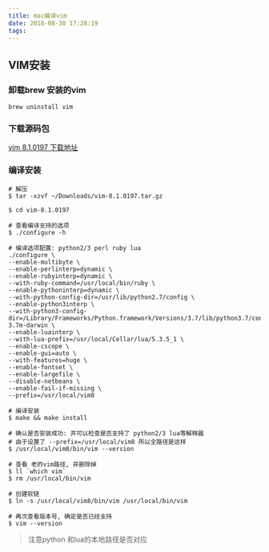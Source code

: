 ```yaml
---
title: mac编译vim
date: 2018-08-30 17:28:19
tags:
---
```


## VIM安装

### 卸载brew 安装的vim

    brew uninstall vim

### 下载源码包

[vim 8.1.0197 下载地址](https://codeload.github.com/vim/vim/tar.gz/v8.1.0197)

### 编译安装

    # 解压
    $ tar -xzvf ~/Downloads/vim-8.1.0197.tar.gz

    $ cd vim-8.1.0197

    # 查看编译支持的选项
    $ ./configure -h

    # 编译选项配置: python2/3 perl ruby lua
    ./configure \
    --enable-multibyte \
    --enable-perlinterp=dynamic \
    --enable-rubyinterp=dynamic \
    --with-ruby-command=/usr/local/bin/ruby \
    --enable-pythoninterp=dynamic \
    --with-python-config-dir=/usr/lib/python2.7/config \
    --enable-python3interp \
    --with-python3-config-dir=/Library/Frameworks/Python.framework/Versions/3.7/lib/python3.7/config-3.7m-darwin \
    --enable-luainterp \
    --with-lua-prefix=/usr/local/Cellar/lua/5.3.5_1 \
    --enable-cscope \
    --enable-gui=auto \
    --with-features=huge \
    --enable-fontset \
    --enable-largefile \
    --disable-netbeans \
    --enable-fail-if-missing \
    --prefix=/usr/local/vim8

    # 编译安装
    $ make && make install

    # 确认是否安装成功: 并可以检查是否支持了 python2/3 lua等解释器
    # 由于设置了 --prefix=/usr/local/vim8 所以全路径是这样
    $ /usr/local/vim8/bin/vim --version

    # 查看 老的vim路径, 并删除掉
    $ ll `which vim`
    $ rm /usr/local/bin/vim

    # 创建软链
    $ ln -s /usr/local/vim8/bin/vim /usr/local/bin/vim

    # 再次查看版本号, 确定是否已经支持
    $ vim --version

> 注意python 和lua的本地路径是否对应